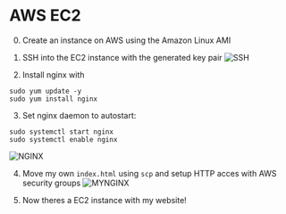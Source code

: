 # AWS EC2

0. Create an instance on AWS using the Amazon Linux AMI

1. SSH into the EC2 instance with the generated key pair
![SSH](https://github.com/user-attachments/assets/43a5b020-2fe9-49ae-9c93-d618e704cf19)

2. Install nginx with
```
sudo yum update -y
sudo yum install nginx
```

3. Set nginx daemon to autostart:
```
sudo systemctl start nginx
sudo systemctl enable nginx
```

![NGINX](https://github.com/user-attachments/assets/c55a5d7c-2ac0-4a34-97cc-40282428d772)

4. Move my own ```index.html``` using ```scp``` and setup HTTP acces with AWS security groups
![MYNGINX](https://github.com/user-attachments/assets/f7260447-9a78-4231-865a-c59c71b97675)

5. Now theres a EC2 instance with my website!
